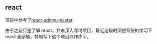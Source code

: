 
## react

项目中参考了[react-admin-master](https://github.com/yezihaohao/react-admin)

由于之前只是了解 react，并未深入写过项目，最近这段时间想系统的学习下 react 全家桶，特地写下这个项目以作练习。